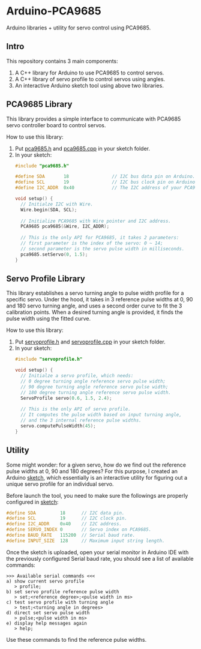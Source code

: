 # Arduino-PCA9685

Arduino libraries + utility for servo control using PCA9685.

## Intro

This repository contains 3 main components:

1. A C++ library for Arduino to use PCA9685 to control servos.
1. A C++ library of servo profile to control servos using angles.
1. An interactive Arduino sketch tool using above two libraries.

## PCA9685 Library

This library provides a simple interface to communicate with PCA9685 servo controller board to control servos.

How to use this library:

1. Put [pca9685.h](sketch/pca9685.h) and [pca9685.cpp](sketch/pca9685.cpp) in your sketch folder.
1. In your sketch:
   ```c
   #include "pca9685.h"
   
   #define SDA       18                // I2C bus data pin on Arduino.
   #define SCL       19                // I2C bus clock pin on Arduino.
   #define I2C_ADDR  0x40              // The I2C address of your PCA9685.
   
   void setup() {
     // Initialze I2C with Wire.
     Wire.begin(SDA, SCL);
     
     // Initialize PCA9685 with Wire pointer and I2C address.
     PCA9685 pca9685(&Wire, I2C_ADDR);
     
     // This is the only API for PCA9685, it takes 2 parameters:
     // first parameter is the index of the servo: 0 ~ 14;
     // second parameter is the servo pulse width in milliseconds.
     pca9685.setServo(0, 1.5);
   }
   ```

## Servo Profile Library

This library establishes a servo turning angle to pulse width profile for a specific servo. Under the hood, it takes in 3 reference pulse widths at 0, 90 and 180 servo turning angle, and uses a second order curve to fit the 3 calibration points. When a desired turning angle is provided, it finds the pulse width using the fitted curve.

How to use this library:
1. Put [servoprofile.h](sketch/servoprofile.h) and [servoprofile.cpp](sketch/servoprofile.cpp) in your sketch folder.
1. In your sketch:
   ```c
   #include "servoprofile.h"
   
   void setup() {
     // Initialze a servo profile, which needs:
     // 0 degree turning angle reference servo pulse width;
     // 90 degree turning angle reference servo pulse width;
     // 180 degree turning angle reference servo pulse width.
     ServoProfile servo(0.6, 1.5, 2.4);
     
     // This is the only API of servo profile.
     // It computes the pulse width based on input turning angle,
     // and the 3 internal reference pulse widths.
     servo.computePulseWidth(45);
   }
   ```

## Utility

Some might wonder: for a given servo, how do we find out the reference pulse widths at 0, 90 and 180 degrees? For this purpose, I created an Arduino [sketch](sketch/sketch.ino), which essentially is an interactive utility for figuring out a unique servo profile for an individual servo.

Before launch the tool, you need to make sure the followings are properly configured in [sketch](sketch/sketch.ino):
```c
#define SDA         18      // I2C data pin.
#define SCL         19      // I2C clock pin.
#define I2C_ADDR    0x40    // I2C address.
#define SERVO_INDEX 0       // Servo index on PCA9685.
#define BAUD_RATE   115200  // Serial baud rate.
#define INPUT_SIZE  128     // Maximum input string length.
```

Once the sketch is uploaded, open your serial monitor in Arduino IDE with the previously configured Serial baud rate, you should see a list of available commands:
```
>>> Available serial commands <<<
a) show current servo profile
   > profile;
b) set servo profile reference pulse width
   > set;<reference degree>;<pulse width in ms>
c) test servo profile with turning angle
   > test;<turning angle in degrees>
d) direct set servo pulse width
   > pulse;<pulse width in ms>
e) display help messages again
   > help;
```
Use these commands to find the reference pulse widths.

